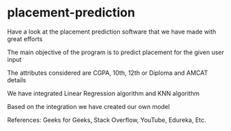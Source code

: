 # placement-prediction
Have a look at the placement prediction software that we have made with great efforts

The main objective of the program is to predict placement for the given user input

The attributes considered are CGPA, 10th, 12th or Diploma and AMCAT details

We have integrated Linear Regression algorithm and KNN algorithm

Based on the integration we have created our own model

References:
Geeks for Geeks,
Stack Overflow,
YouTube,
Edureka,
Etc.

